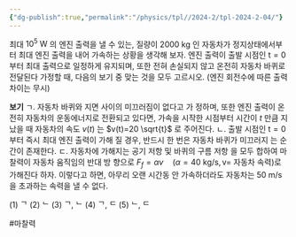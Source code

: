 ```yaml
---
{"dg-publish":true,"permalink":"/physics/tpl//2024-2/tpl-2024-2-04/"}
---
```


최대 $10^{5} \mathrm{~W}$ 의 엔진 출력을 낼 수 있는, 질량이 2000 kg 인 자동차가 정지상태에서부터 최대 엔진 출력을 내어 가속하는 상황을 생각해 보자. 엔진 출력이 출발 시점인 $\mathrm{t}=0$ 부터 최대 출력으로 일정하게 유지되며, 또한 전혀 손실되지 않고 온전히 자동차 바퀴로 전달된다 가정할 때, 다음의 보기 중 맞는 것을 모두 고르시오. (엔진 회전수에 따른 출력 차이는 무시)

**보기**
ㄱ. 자동차 바퀴와 지면 사이의 미끄러짐이 없다고 가 정하며, 또한 엔진 출력이 온전히 자동차의 운동에너지로 전환되고 있다면, 가속을 시작한 시점부터 시간이 $t$ 만큼 지났을 때 자동차의 속도 $v(t)$ 는 $v(t)=20 \sqrt{t}$ 로 주어진다.
ㄴ. 출발 시점인 $\mathrm{t}=0$ 부터 즉시 최대 엔진 출력이 가해 질 경우, 반드시 한 번은 자동차 바퀴가 미끄러지 는 순간이 존재한다.
ㄷ. 자동차에 가해지는 공기 저항 및 바퀴의 구름 저항 을 모두 합하여 마찰력이 자동차 움직임의 반대 방 향으로 $F_{f}=\alpha v \quad(\alpha=40 \mathrm{~kg} / \mathrm{s}, \mathrm{v}=$ 자동차 속력)로 가해진다 하자. 이렇다고 하면, 아무리 오랜 시간동 안 가속하더라도 자동차는 $50 \mathrm{~m} / \mathrm{s}$ 을 초과하는 속력을 낼 수 없다.

(1) ᄀ
(2) ᄂ
(3) ᄀ, ᄂ
(4) ᄀ, ᄃ
(5) ᄂ, ᄃ

#마찰력